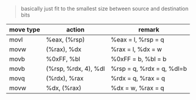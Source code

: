 <!-- b=8bit, w=16bit, l=32bit, q=64bit -->
> basically just fit to the smallest size between source and destination bits


| move type | action               | remark                     |
| --------- | -------------------- | -------------------------- |
| movl      | %eax, (%rsp)         | %eax = l, %rsp = q         |
| movw      | (%rax), %dx          | %rax = l, %dx = w          |
| movb      | %0xFF, %bl           | %0xFF = b, %bl = b         |
| movb      | (%rsp, %rdx, 4), %dl | %rsp = q, %rdx = q,  %dl=b |
| movq      | (%rdx), %rax         | %rdx = q, %rax = q         |
| movw      | %dx, (%rax)          | %dx = w, %rax = q          |
